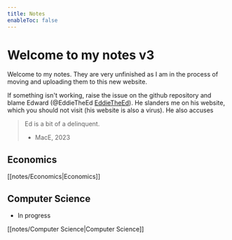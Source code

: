 ```yaml
---
title: Notes
enableToc: false
---
```

# Welcome to my notes v3
Welcome to my notes. They are very unfinished as I am in the process of moving and uploading them to this new website. 

If something isn't working, raise the issue on the github repository and blame Edward (@EddieTheEd [EddieTheEd](https://github.com/EddieTheEd)). He slanders me on his website, which you should not visit (his website is also a virus). He also accuses


> Ed is a bit of a delinquent.
> - MacE, 2023



## Economics
[[notes/Economics|Economics]]


## Computer Science
- In progress

[[notes/Computer Science|Computer Science]]












